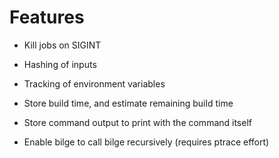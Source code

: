 # Features

- Kill jobs on SIGINT
- Hashing of inputs
- Tracking of environment variables
- Store build time, and estimate remaining build time
- Store command output to print with the command itself

- Enable bilge to call bilge recursively (requires ptrace effort)
